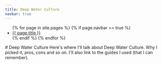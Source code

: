 ```yaml
---
title: Deep Water Culture
navbar: true
---
```

<ul class="navbar">
    {% for page in site.pages %}
      {% if page.navbar == true %}
        <li class="navbar-page"><a href="{{site.baseurl}}{{ page.url }}">{{ page.title }}</a></li>
      {% endif %}
    {% endfor %}
</ul>
# Deep Water Culture
Here's where I'll talk about Deep Water Culture. Why I picked it, pros, cons and so on. I'll also link to the guides I used (that I can remember).
